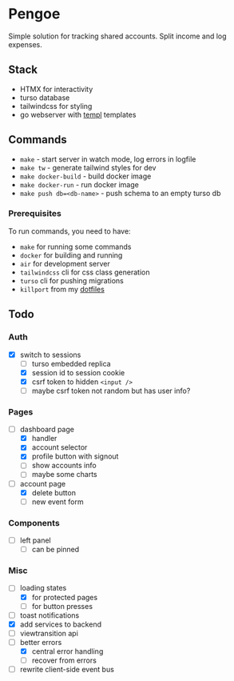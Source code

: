 # Pengoe

Simple solution for tracking shared accounts.
Split income and log expenses.

## Stack

- HTMX for interactivity
- turso database
- tailwindcss for styling
- go webserver with [templ](https://github.com/a-h/templ) templates

## Commands

- `make` - start server in watch mode, log errors in logfile
- `make tw` - generate tailwind styles for dev
- `make docker-build` - build docker image
- `make docker-run` - run docker image
- `make push db=<db-name>` - push schema to an empty turso db

### Prerequisites

To run commands, you need to have:

- `make` for running some commands
- `docker` for building and running
- `air` for development server
- `tailwindcss` cli for css class generation
- `turso` cli for pushing migrations
- `killport` from my [dotfiles](https://github.com/peterszarvas94/dots/blob/main/.local/bin/killport)

## Todo

### Auth

- [x] switch to sessions
  - [ ] turso embedded replica
  - [x] session id to session cookie
  - [x] csrf token to hidden `<input />`
  - [ ] maybe csrf token not random but has user info?

### Pages

- [ ] dashboard page
  - [x] handler
  - [x] account selector
  - [x] profile button with signout
  - [ ] show accounts info
  - [ ] maybe some charts
- [ ] account page
  - [x] delete button
  - [ ] new event form

### Components

- [ ] left panel
  - [ ] can be pinned

### Misc

- [ ] loading states
  - [x] for protected pages
  - [ ] for button presses
- [ ] toast notifications
- [x] add services to backend
- [ ] viewtransition api
- [ ] better errors
  - [x] central error handling
  - [ ] recover from errors
- [ ] rewrite client-side event bus
